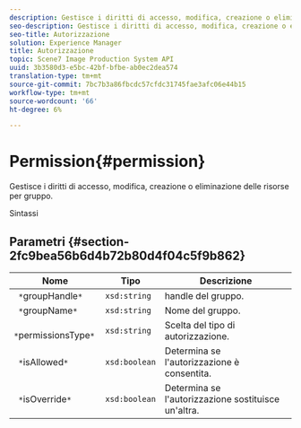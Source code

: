```yaml
---
description: Gestisce i diritti di accesso, modifica, creazione o eliminazione delle risorse per gruppo.
seo-description: Gestisce i diritti di accesso, modifica, creazione o eliminazione delle risorse per gruppo.
seo-title: Autorizzazione
solution: Experience Manager
title: Autorizzazione
topic: Scene7 Image Production System API
uuid: 3b3580d3-e5bc-42bf-bfbe-ab0ec2dea574
translation-type: tm+mt
source-git-commit: 7bc7b3a86fbcdc57cfdc31745fae3afc06e44b15
workflow-type: tm+mt
source-wordcount: '66'
ht-degree: 6%

---
```



# Permission{#permission}

Gestisce i diritti di accesso, modifica, creazione o eliminazione delle risorse per gruppo.

Sintassi

## Parametri {#section-2fc9bea56b6d4b72b80d4f04c5f9b862}

| Nome | Tipo | Descrizione |
|---|---|---|
| ` *`groupHandle`*` | `xsd:string` | handle del gruppo. |
| ` *`groupName`*` | `xsd:string` | Nome del gruppo. |
| ` *`permissionsType`*` | `xsd:string` | Scelta del tipo di autorizzazione. |
| ` *`isAllowed`*` | `xsd:boolean` | Determina se l&#39;autorizzazione è consentita. |
| ` *`isOverride`*` | `xsd:boolean` | Determina se l&#39;autorizzazione sostituisce un&#39;altra. |

